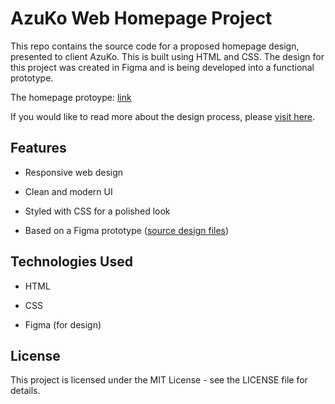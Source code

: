 # AzuKo Web Homepage Project

This repo contains the source code for a proposed homepage design, presented to client AzuKo. This is built using HTML and CSS. The design for this project was created in Figma and is being developed into a functional prototype.

The homepage protoype: [link](https://dede95.github.io/azuko-webpage/)

If you would like to read more about the design process, please [visit here](https://adeolao.carrd.co/#project-azuko).

## Features

-   Responsive web design

-   Clean and modern UI

-   Styled with CSS for a polished look

-   Based on a Figma prototype ([source design files](https://www.figma.com/design/QsZXglSI1nWmvnLRDqkgD6/AzuKo-wireframe?node-id=374-49214&t=8fxUKu7TOUmVGypH-1))

## Technologies Used

-   HTML

-   CSS

-   Figma (for design)

## License

This project is licensed under the MIT License - see the LICENSE file for details.
